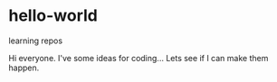 # hello-world
learning repos

Hi everyone. I've some ideas for coding...
Lets see if I can make them happen.
